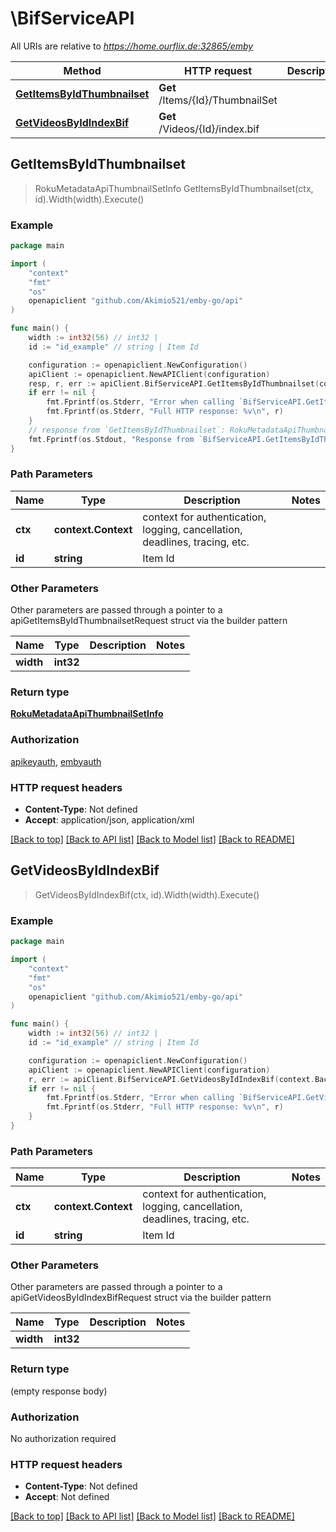 # \BifServiceAPI

All URIs are relative to *https://home.ourflix.de:32865/emby*

Method | HTTP request | Description
------------- | ------------- | -------------
[**GetItemsByIdThumbnailset**](BifServiceAPI.md#GetItemsByIdThumbnailset) | **Get** /Items/{Id}/ThumbnailSet | 
[**GetVideosByIdIndexBif**](BifServiceAPI.md#GetVideosByIdIndexBif) | **Get** /Videos/{Id}/index.bif | 



## GetItemsByIdThumbnailset

> RokuMetadataApiThumbnailSetInfo GetItemsByIdThumbnailset(ctx, id).Width(width).Execute()





### Example

```go
package main

import (
	"context"
	"fmt"
	"os"
	openapiclient "github.com/Akimio521/emby-go/api"
)

func main() {
	width := int32(56) // int32 | 
	id := "id_example" // string | Item Id

	configuration := openapiclient.NewConfiguration()
	apiClient := openapiclient.NewAPIClient(configuration)
	resp, r, err := apiClient.BifServiceAPI.GetItemsByIdThumbnailset(context.Background(), id).Width(width).Execute()
	if err != nil {
		fmt.Fprintf(os.Stderr, "Error when calling `BifServiceAPI.GetItemsByIdThumbnailset``: %v\n", err)
		fmt.Fprintf(os.Stderr, "Full HTTP response: %v\n", r)
	}
	// response from `GetItemsByIdThumbnailset`: RokuMetadataApiThumbnailSetInfo
	fmt.Fprintf(os.Stdout, "Response from `BifServiceAPI.GetItemsByIdThumbnailset`: %v\n", resp)
}
```

### Path Parameters


Name | Type | Description  | Notes
------------- | ------------- | ------------- | -------------
**ctx** | **context.Context** | context for authentication, logging, cancellation, deadlines, tracing, etc.
**id** | **string** | Item Id | 

### Other Parameters

Other parameters are passed through a pointer to a apiGetItemsByIdThumbnailsetRequest struct via the builder pattern


Name | Type | Description  | Notes
------------- | ------------- | ------------- | -------------
 **width** | **int32** |  | 


### Return type

[**RokuMetadataApiThumbnailSetInfo**](RokuMetadataApiThumbnailSetInfo.md)

### Authorization

[apikeyauth](../README.md#apikeyauth), [embyauth](../README.md#embyauth)

### HTTP request headers

- **Content-Type**: Not defined
- **Accept**: application/json, application/xml

[[Back to top]](#) [[Back to API list]](../README.md#documentation-for-api-endpoints)
[[Back to Model list]](../README.md#documentation-for-models)
[[Back to README]](../README.md)


## GetVideosByIdIndexBif

> GetVideosByIdIndexBif(ctx, id).Width(width).Execute()





### Example

```go
package main

import (
	"context"
	"fmt"
	"os"
	openapiclient "github.com/Akimio521/emby-go/api"
)

func main() {
	width := int32(56) // int32 | 
	id := "id_example" // string | Item Id

	configuration := openapiclient.NewConfiguration()
	apiClient := openapiclient.NewAPIClient(configuration)
	r, err := apiClient.BifServiceAPI.GetVideosByIdIndexBif(context.Background(), id).Width(width).Execute()
	if err != nil {
		fmt.Fprintf(os.Stderr, "Error when calling `BifServiceAPI.GetVideosByIdIndexBif``: %v\n", err)
		fmt.Fprintf(os.Stderr, "Full HTTP response: %v\n", r)
	}
}
```

### Path Parameters


Name | Type | Description  | Notes
------------- | ------------- | ------------- | -------------
**ctx** | **context.Context** | context for authentication, logging, cancellation, deadlines, tracing, etc.
**id** | **string** | Item Id | 

### Other Parameters

Other parameters are passed through a pointer to a apiGetVideosByIdIndexBifRequest struct via the builder pattern


Name | Type | Description  | Notes
------------- | ------------- | ------------- | -------------
 **width** | **int32** |  | 


### Return type

 (empty response body)

### Authorization

No authorization required

### HTTP request headers

- **Content-Type**: Not defined
- **Accept**: Not defined

[[Back to top]](#) [[Back to API list]](../README.md#documentation-for-api-endpoints)
[[Back to Model list]](../README.md#documentation-for-models)
[[Back to README]](../README.md)

